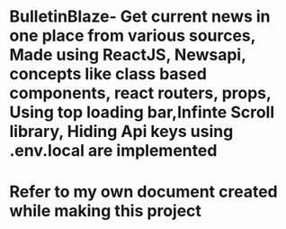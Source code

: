 # BulletinBlaze- Get current news in one place from various sources, Made using ReactJS, Newsapi, concepts like class based components, react routers, props, Using top loading bar,Infinte Scroll library, Hiding Api keys using .env.local are implemented

# Refer to my own document created while making this project
